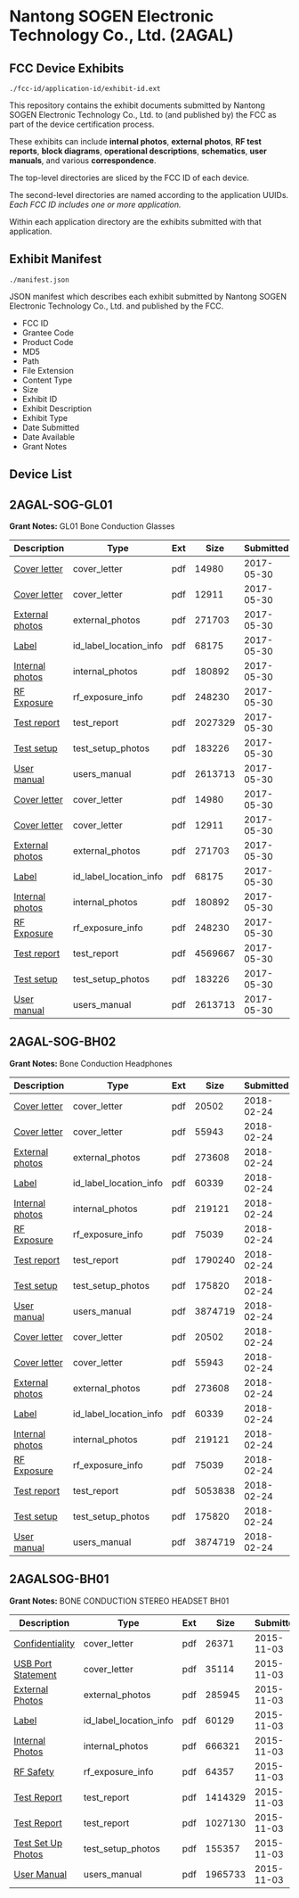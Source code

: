 # Nantong SOGEN Electronic Technology Co., Ltd. (2AGAL)
## FCC Device Exhibits

```
./fcc-id/application-id/exhibit-id.ext
```

This repository contains the exhibit documents submitted by Nantong SOGEN Electronic Technology Co., Ltd. to (and published by) the FCC as part of the device certification process.

These exhibits can include **internal photos**, **external photos**, **RF test reports**, **block diagrams**, **operational descriptions**, **schematics**, **user manuals**, and various **correspondence**.

The top-level directories are sliced by the FCC ID of each device.

The second-level directories are named according to the application UUIDs. *Each FCC ID includes one or more application.*

Within each application directory are the exhibits submitted with that application. 

## Exhibit Manifest

```
./manifest.json
```

JSON manifest which describes each exhibit submitted by Nantong SOGEN Electronic Technology Co., Ltd. and published by the FCC.

- FCC ID
- Grantee Code
- Product Code
- MD5
- Path
- File Extension
- Content Type
- Size
- Exhibit ID
- Exhibit Description
- Exhibit Type
- Date Submitted
- Date Available
- Grant Notes

## Device List
## 2AGAL-SOG-GL01
**Grant Notes:** GL01 Bone Conduction Glasses

| Description | Type | Ext | Size | Submitted | Available |
| ----------- | ---- | --- | ---- | --------- | --------- |
| [Cover letter](2AGAL-SOG-GL01/ab4be2bb648d8bdc854bc3c8ca4cd691/3407823.pdf) | cover_letter | pdf | 14980 | 2017-05-30 | 2017-05-30 |
| [Cover letter](2AGAL-SOG-GL01/ab4be2bb648d8bdc854bc3c8ca4cd691/3407824.pdf) | cover_letter | pdf | 12911 | 2017-05-30 | 2017-05-30 |
| [External photos](2AGAL-SOG-GL01/ab4be2bb648d8bdc854bc3c8ca4cd691/3407825.pdf) | external_photos | pdf | 271703 | 2017-05-30 | 2017-05-30 |
| [Label](2AGAL-SOG-GL01/ab4be2bb648d8bdc854bc3c8ca4cd691/3407826.pdf) | id_label_location_info | pdf | 68175 | 2017-05-30 | 2017-05-30 |
| [Internal photos](2AGAL-SOG-GL01/ab4be2bb648d8bdc854bc3c8ca4cd691/3407827.pdf) | internal_photos | pdf | 180892 | 2017-05-30 | 2017-05-30 |
| [RF Exposure](2AGAL-SOG-GL01/ab4be2bb648d8bdc854bc3c8ca4cd691/3407829.pdf) | rf_exposure_info | pdf | 248230 | 2017-05-30 | 2017-05-30 |
| [Test report](2AGAL-SOG-GL01/ab4be2bb648d8bdc854bc3c8ca4cd691/3407831.pdf) | test_report | pdf | 2027329 | 2017-05-30 | 2017-05-30 |
| [Test setup](2AGAL-SOG-GL01/ab4be2bb648d8bdc854bc3c8ca4cd691/3407832.pdf) | test_setup_photos | pdf | 183226 | 2017-05-30 | 2017-05-30 |
| [User manual](2AGAL-SOG-GL01/ab4be2bb648d8bdc854bc3c8ca4cd691/3407833.pdf) | users_manual | pdf | 2613713 | 2017-05-30 | 2017-05-30 |
| [Cover letter](2AGAL-SOG-GL01/d2cb57778d7e4dd4cd7ef6bc988e0c74/3407823.pdf) | cover_letter | pdf | 14980 | 2017-05-30 | 2017-05-30 |
| [Cover letter](2AGAL-SOG-GL01/d2cb57778d7e4dd4cd7ef6bc988e0c74/3407824.pdf) | cover_letter | pdf | 12911 | 2017-05-30 | 2017-05-30 |
| [External photos](2AGAL-SOG-GL01/d2cb57778d7e4dd4cd7ef6bc988e0c74/3407825.pdf) | external_photos | pdf | 271703 | 2017-05-30 | 2017-05-30 |
| [Label](2AGAL-SOG-GL01/d2cb57778d7e4dd4cd7ef6bc988e0c74/3407826.pdf) | id_label_location_info | pdf | 68175 | 2017-05-30 | 2017-05-30 |
| [Internal photos](2AGAL-SOG-GL01/d2cb57778d7e4dd4cd7ef6bc988e0c74/3407827.pdf) | internal_photos | pdf | 180892 | 2017-05-30 | 2017-05-30 |
| [RF Exposure](2AGAL-SOG-GL01/d2cb57778d7e4dd4cd7ef6bc988e0c74/3407829.pdf) | rf_exposure_info | pdf | 248230 | 2017-05-30 | 2017-05-30 |
| [Test report](2AGAL-SOG-GL01/d2cb57778d7e4dd4cd7ef6bc988e0c74/3407921.pdf) | test_report | pdf | 4569667 | 2017-05-30 | 2017-05-30 |
| [Test setup](2AGAL-SOG-GL01/d2cb57778d7e4dd4cd7ef6bc988e0c74/3407832.pdf) | test_setup_photos | pdf | 183226 | 2017-05-30 | 2017-05-30 |
| [User manual](2AGAL-SOG-GL01/d2cb57778d7e4dd4cd7ef6bc988e0c74/3407833.pdf) | users_manual | pdf | 2613713 | 2017-05-30 | 2017-05-30 |
## 2AGAL-SOG-BH02
**Grant Notes:** Bone Conduction Headphones

| Description | Type | Ext | Size | Submitted | Available |
| ----------- | ---- | --- | ---- | --------- | --------- |
| [Cover letter](2AGAL-SOG-BH02/eab838a2c0d1255a1a876375672f9b73/3760027.pdf) | cover_letter | pdf | 20502 | 2018-02-24 | 2018-02-24 |
| [Cover letter](2AGAL-SOG-BH02/eab838a2c0d1255a1a876375672f9b73/3760028.pdf) | cover_letter | pdf | 55943 | 2018-02-24 | 2018-02-24 |
| [External photos](2AGAL-SOG-BH02/eab838a2c0d1255a1a876375672f9b73/3760029.pdf) | external_photos | pdf | 273608 | 2018-02-24 | 2018-02-24 |
| [Label](2AGAL-SOG-BH02/eab838a2c0d1255a1a876375672f9b73/3760030.pdf) | id_label_location_info | pdf | 60339 | 2018-02-24 | 2018-02-24 |
| [Internal photos](2AGAL-SOG-BH02/eab838a2c0d1255a1a876375672f9b73/3760031.pdf) | internal_photos | pdf | 219121 | 2018-02-24 | 2018-02-24 |
| [RF Exposure](2AGAL-SOG-BH02/eab838a2c0d1255a1a876375672f9b73/3760033.pdf) | rf_exposure_info | pdf | 75039 | 2018-02-24 | 2018-02-24 |
| [Test report](2AGAL-SOG-BH02/eab838a2c0d1255a1a876375672f9b73/3760035.pdf) | test_report | pdf | 1790240 | 2018-02-24 | 2018-02-24 |
| [Test setup](2AGAL-SOG-BH02/eab838a2c0d1255a1a876375672f9b73/3760036.pdf) | test_setup_photos | pdf | 175820 | 2018-02-24 | 2018-02-24 |
| [User manual](2AGAL-SOG-BH02/eab838a2c0d1255a1a876375672f9b73/3760037.pdf) | users_manual | pdf | 3874719 | 2018-02-24 | 2018-02-24 |
| [Cover letter](2AGAL-SOG-BH02/ecf715e365b1d62e1b02c010c410e7b1/3760027.pdf) | cover_letter | pdf | 20502 | 2018-02-24 | 2018-02-24 |
| [Cover letter](2AGAL-SOG-BH02/ecf715e365b1d62e1b02c010c410e7b1/3760028.pdf) | cover_letter | pdf | 55943 | 2018-02-24 | 2018-02-24 |
| [External photos](2AGAL-SOG-BH02/ecf715e365b1d62e1b02c010c410e7b1/3760029.pdf) | external_photos | pdf | 273608 | 2018-02-24 | 2018-02-24 |
| [Label](2AGAL-SOG-BH02/ecf715e365b1d62e1b02c010c410e7b1/3760030.pdf) | id_label_location_info | pdf | 60339 | 2018-02-24 | 2018-02-24 |
| [Internal photos](2AGAL-SOG-BH02/ecf715e365b1d62e1b02c010c410e7b1/3760031.pdf) | internal_photos | pdf | 219121 | 2018-02-24 | 2018-02-24 |
| [RF Exposure](2AGAL-SOG-BH02/ecf715e365b1d62e1b02c010c410e7b1/3760033.pdf) | rf_exposure_info | pdf | 75039 | 2018-02-24 | 2018-02-24 |
| [Test report](2AGAL-SOG-BH02/ecf715e365b1d62e1b02c010c410e7b1/3760059.pdf) | test_report | pdf | 5053838 | 2018-02-24 | 2018-02-24 |
| [Test setup](2AGAL-SOG-BH02/ecf715e365b1d62e1b02c010c410e7b1/3760036.pdf) | test_setup_photos | pdf | 175820 | 2018-02-24 | 2018-02-24 |
| [User manual](2AGAL-SOG-BH02/ecf715e365b1d62e1b02c010c410e7b1/3760037.pdf) | users_manual | pdf | 3874719 | 2018-02-24 | 2018-02-24 |
## 2AGALSOG-BH01
**Grant Notes:** BONE CONDUCTION STEREO HEADSET BH01

| Description | Type | Ext | Size | Submitted | Available |
| ----------- | ---- | --- | ---- | --------- | --------- |
| [Confidentiality](2AGALSOG-BH01/0f6591007c68f06663ea97ab6de01403/2801310.pdf) | cover_letter | pdf | 26371 | 2015-11-03 | 2015-11-06 |
| [USB Port Statement](2AGALSOG-BH01/0f6591007c68f06663ea97ab6de01403/2801311.pdf) | cover_letter | pdf | 35114 | 2015-11-03 | 2015-11-06 |
| [External Photos](2AGALSOG-BH01/0f6591007c68f06663ea97ab6de01403/2801312.pdf) | external_photos | pdf | 285945 | 2015-11-03 | 2015-11-06 |
| [Label](2AGALSOG-BH01/0f6591007c68f06663ea97ab6de01403/2801314.pdf) | id_label_location_info | pdf | 60129 | 2015-11-03 | 2015-11-06 |
| [Internal Photos](2AGALSOG-BH01/0f6591007c68f06663ea97ab6de01403/2801313.pdf) | internal_photos | pdf | 666321 | 2015-11-03 | 2015-11-06 |
| [RF Safety](2AGALSOG-BH01/0f6591007c68f06663ea97ab6de01403/2801321.pdf) | rf_exposure_info | pdf | 64357 | 2015-11-03 | 2015-11-06 |
| [Test Report](2AGALSOG-BH01/0f6591007c68f06663ea97ab6de01403/2801318.pdf) | test_report | pdf | 1414329 | 2015-11-03 | 2015-11-06 |
| [Test Report](2AGALSOG-BH01/0f6591007c68f06663ea97ab6de01403/2801319.pdf) | test_report | pdf | 1027130 | 2015-11-03 | 2015-11-06 |
| [Test Set Up Photos](2AGALSOG-BH01/0f6591007c68f06663ea97ab6de01403/2801317.pdf) | test_setup_photos | pdf | 155357 | 2015-11-03 | 2015-11-06 |
| [User Manual](2AGALSOG-BH01/0f6591007c68f06663ea97ab6de01403/2801320.pdf) | users_manual | pdf | 1965733 | 2015-11-03 | 2015-11-06 |
